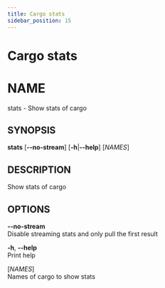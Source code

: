 ```yaml
---
title: Cargo stats
sidebar_position: 15
---
```


# Cargo stats

# NAME

stats - Show stats of cargo

## SYNOPSIS

**stats** \[**--no-stream**\] \[**-h**\|**--help**\] \[*NAMES*\]

## DESCRIPTION

Show stats of cargo

## OPTIONS

**--no-stream**  
Disable streaming stats and only pull the first result

**-h**, **--help**  
Print help

\[*NAMES*\]  
Names of cargo to show stats
